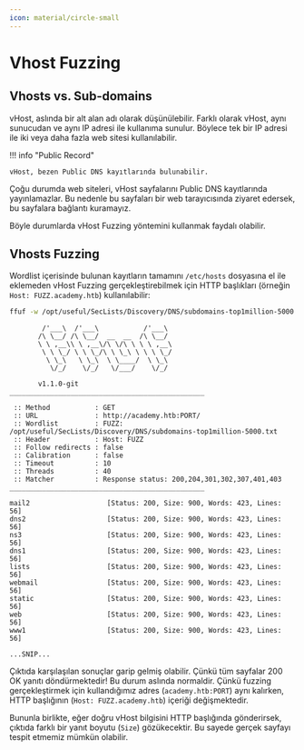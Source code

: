 ```yaml
---
icon: material/circle-small
---
```


# Vhost Fuzzing

## Vhosts vs. Sub-domains

vHost, aslında bir alt alan adı olarak düşünülebilir. Farklı olarak vHost, aynı sunucudan ve aynı IP adresi ile kullanıma sunulur. Böylece tek bir IP adresi ile iki veya daha fazla web sitesi kullanılabilir.

!!! info "Public Record"

    vHost, bezen Public DNS kayıtlarında bulunabilir.

Çoğu durumda web siteleri, vHost sayfalarını Public DNS kayıtlarında yayınlamazlar. Bu nedenle bu sayfaları bir web tarayıcısında ziyaret edersek, bu sayfalara bağlantı kuramayız.

Böyle durumlarda vHost Fuzzing yöntemini kullanmak faydalı olabilir.

## Vhosts Fuzzing

Wordlist içerisinde bulunan kayıtların tamamını `/etc/hosts` dosyasına el ile eklemeden vHost Fuzzing gerçekleştirebilmek için HTTP başlıkları (örneğin `Host: FUZZ.academy.htb`) kullanılabilir:

```bash
ffuf -w /opt/useful/SecLists/Discovery/DNS/subdomains-top1million-5000.txt:FUZZ -u http://academy.htb:PORT/ -H 'Host: FUZZ.academy.htb'
```

```text title="Output"
        /'___\  /'___\           /'___\
       /\ \__/ /\ \__/  __  __  /\ \__/
       \ \ ,__\\ \ ,__\/\ \/\ \ \ \ ,__\
        \ \ \_/ \ \ \_/\ \ \_\ \ \ \ \_/
         \ \_\   \ \_\  \ \____/  \ \_\
          \/_/    \/_/   \/___/    \/_/

       v1.1.0-git
________________________________________________

 :: Method           : GET
 :: URL              : http://academy.htb:PORT/
 :: Wordlist         : FUZZ: /opt/useful/SecLists/Discovery/DNS/subdomains-top1million-5000.txt
 :: Header           : Host: FUZZ
 :: Follow redirects : false
 :: Calibration      : false
 :: Timeout          : 10
 :: Threads          : 40
 :: Matcher          : Response status: 200,204,301,302,307,401,403
________________________________________________

mail2                   [Status: 200, Size: 900, Words: 423, Lines: 56]
dns2                    [Status: 200, Size: 900, Words: 423, Lines: 56]
ns3                     [Status: 200, Size: 900, Words: 423, Lines: 56]
dns1                    [Status: 200, Size: 900, Words: 423, Lines: 56]
lists                   [Status: 200, Size: 900, Words: 423, Lines: 56]
webmail                 [Status: 200, Size: 900, Words: 423, Lines: 56]
static                  [Status: 200, Size: 900, Words: 423, Lines: 56]
web                     [Status: 200, Size: 900, Words: 423, Lines: 56]
www1                    [Status: 200, Size: 900, Words: 423, Lines: 56]

...SNIP...
```

Çıktıda karşılaşılan sonuçlar garip gelmiş olabilir. Çünkü tüm sayfalar 200 OK yanıtı döndürmektedir! Bu durum aslında normaldir. Çünkü fuzzing gerçekleştirmek için kullandığımız adres (`academy.htb:PORT`) aynı kalırken, HTTP başlığının (`Host: FUZZ.academy.htb`) içeriği değişmektedir.

Bununla birlikte, eğer doğru vHost bilgisini HTTP başlığında gönderirsek, çıktıda farklı bir yanıt boyutu (`Size`) gözükecektir. Bu sayede gerçek sayfayı tespit etmemiz mümkün olabilir.
